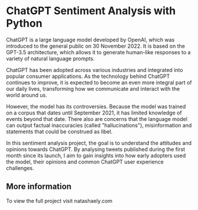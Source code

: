 # ChatGPT Sentiment Analysis with Python

ChatGPT is a large language model developed by OpenAI, which was introduced to the general public on 30 November 2022. It is based on the GPT-3.5 architecture, which allows it to generate human-like responses to a variety of natural language prompts.

ChatGPT has been adopted across various industries and integrated into popular consumer applications. As the technology behind ChatGPT continues to improve, it is expected to become an even more integral part of our daily lives, transforming how we communicate and interact with the world around us.

However, the model has its controversies. Because the model was trained on a corpus that dates until September 2021, it has limited knowledge of events beyond that date. There also are concerns that the language model can output factual inaccuracies (called "hallucinations"), misinformation and statements that could be construed as libel. 

In this sentiment analysis project, the goal is to understand the attitudes and opinions towards ChatGPT. By analysing tweets published during the first month since its launch, I aim to gain insights into how early adopters used the model, their opinions and common ChatGPT user experience challenges.

## More information 
To view the full project visit natashaely.com 
